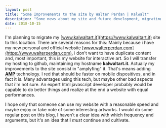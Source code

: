 ```yaml
---
layout: post
title: "Some Improvements to the site by Walter Perdan | Kalwalt"
description: "Some news about my site and future development, migrating hosting and other stuff. Switch to AMP and new plans for the future of www.kalwaltart.it Walter perdan old website."
date: 2018-10-15
---
```

I'm planning to migrate my [www.kalwaltart.it](https://www.kalwaltart.it) site to this location. There are several reasons for this: Mainly because i have my new personal and official website [www.walterperdan.com](https://www.walterperdan.com), i don't want to have duplicate content and, most important, this is my website for interactive art. So I will transfer my hosting to github, maintaining my hostname **kalwaltart.it**. Actually my improvements to the site consist in "amplyfing" it. That's means adding **[AMP](https://www.ampproject.org/it/)** technology. I red that should be faster on mobile dispositives, and in fact it is. Many advantages using this tech, but maybe other bad aspects that i'm not sure. An expert html javascript developer probably would be capable to do better things and realize at the end a website with equal performances.

I hope only that someone can use my website with a reasonable speed and maybe enjoy or take note of some interesting artworks.
I would do some regular post on this blog, I haven't a clear idea with which frequency and arguments, but it's an idea that I _must_ continue and cultivate.
